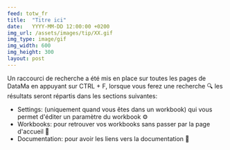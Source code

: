 ```yaml
---
feed: totw_fr
title:  "Titre ici"
date:   YYYY-MM-DD 12:00:00 +0200
img_url: /assets/images/tip/XX.gif
img_type: image/gif
img_width: 600
img_height: 300
layout: post
---
```



Un raccourci de recherche a été mis en place sur toutes les pages de DataMa en appuyant sur CTRL + F, lorsque vous ferez une recherche 🔍 les résultats seront répartis dans les sections suivantes:
* Settings: (uniquement quand vous êtes dans un workbook) qui vous permet d'éditer un paramètre du workbook ⚙️
* Workbooks: pour retrouver vos workbooks sans passer par la page d'accueil 📂
* Documentation: pour avoir les liens vers la documentation 📄
